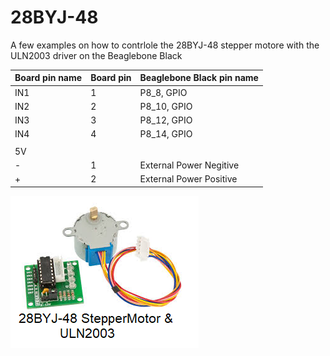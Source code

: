 28BYJ-48
========

A few examples on how to contrlole the 28BYJ-48 stepper motore with the ULN2003 driver on the Beaglebone Black

| Board pin name | Board pin | Beaglebone Black pin name |
|----------------|-----------| --------------------------|
| IN1            | 1         | P8\_8, GPIO               |
| IN2            | 2         | P8\_10, GPIO              |
| IN3            | 3         | P8\_12, GPIO              |
| IN4            | 4         | P8\_14, GPIO              |
|                |           |                           |
| 5V             |           |                           |
| -              | 1         | External Power Negitive   |
| +              | 2         | External Power Positive   |

![pins](images/28BYJ-48.png)


